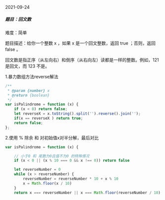 2021-09-24

##### 题目：回文数

难度：简单

题目描述：给你一个整数 x ，如果 x 是一个回文整数，返回 true ；否则，返回 false 。

回文数是指正序（从左向右）和倒序（从右向左）读都是一样的整数。例如，121 是回文，而 123 不是。

1.暴力数组方法reverse解法

```javascript
/**
 * @param {number} x
 * @return {boolean}
 */
var isPalindrome = function (x) {
    if (x < 0) return false;
    let reverseX = x.toString().split('').reverse().join('');
    if(x == reverseX ) return true;
    return false;
};
```

2.使用 % 除余 和 对初始值x对半分解，最后对比

```javascript
var isPalindrome = function (x) {

    // 小于0 和 尾数为0且值不为0 的特殊情况
    if (x < 0 || (x % 10 === 0 && x !== 0)) return false

    let reverseNumber = 0
    while (x > reverseNumber) {
        reverseNumber = reverseNumber * 10 + x % 10
        x = Math.floor(x / 10)
    }
    return x === reverseNumber || x === Math.floor(reverseNumber / 10)
```

